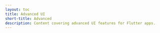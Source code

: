 ```yaml
---
layout: toc
title: Advanced UI
short-title: Advanced
description: Content covering advanced UI features for Flutter apps.
---
```

